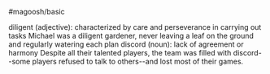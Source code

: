 #magoosh/basic

diligent (adjective): characterized by care and perseverance in carrying out tasks 
Michael was a diligent gardener, never leaving a leaf on the ground and regularly watering each plan
discord (noun): lack of agreement or harmony 
Despite all their talented players, the team was filled with discord--some players refused to talk to 
others--and lost most of their games. 
